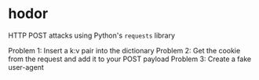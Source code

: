# hodor
HTTP POST attacks using Python's `requests` library

Problem 1: Insert a k:v pair into the dictionary
Problem 2: Get the cookie from the request and add it to your POST payload
Problem 3: Create a fake user-agent
